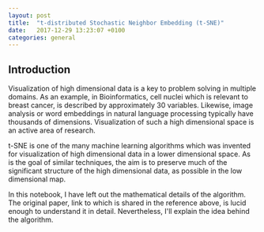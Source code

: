```yaml
---
layout: post
title:  "t-distributed Stochastic Neighbor Embedding (t-SNE)"
date:   2017-12-29 13:23:07 +0100
categories: general
---
```

## Introduction
Visualization of high dimensional data is a key to problem solving in multiple domains. As an example, in Bioinformatics, cell nuclei which is relevant to breast cancer, is described by approximately 30 variables. Likewise, image analysis or word embeddings in natural language processing typically have thousands of dimensions. Visualization of such a high dimensional space is an active area of research. 

t-SNE is one of the many machine learning algorithms which was invented for visualization of high dimensional data in a lower dimensional space. As is the goal of similar techniques, the aim is to preserve much of the significant structure of the high dimensional data, as possible in the low dimensional map.  

In this notebook, I have left out the mathematical details of the algorithm. The original paper, link to which is shared in the reference above, is lucid enough to understand it in detail. Nevertheless, I'll explain the idea behind the algorithm.  
